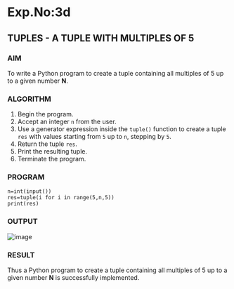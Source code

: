 # Exp.No:3d  
## TUPLES - A TUPLE WITH MULTIPLES OF 5

### AIM  
To write a Python program to create a tuple containing all multiples of 5 up to a given number **N**.

### ALGORITHM

1. Begin the program.  
2. Accept an integer `n` from the user.  
3. Use a generator expression inside the `tuple()` function to create a tuple `res` with values starting from `5` up to `n`, stepping by `5`.  
4. Return the tuple `res`.  
5. Print the resulting tuple.  
6. Terminate the program.

### PROGRAM
```
n=int(input())
res=tuple(i for i in range(5,n,5))
print(res)
```

### OUTPUT
![image](https://github.com/user-attachments/assets/630c2e4c-4413-4092-8e93-d52c2e5bebeb)

### RESULT
Thus a Python program to create a tuple containing all multiples of 5 up to a given number **N** is successfully implemented.
